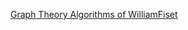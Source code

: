 [Graph Theory Algorithms of WilliamFiset](https://www.youtube.com/watch?v=DgXR2OWQnLc&list=PLDV1Zeh2NRsDGO4--qE8yH72HFL1Km93P&index=1&ab_channel=WilliamFiset)
